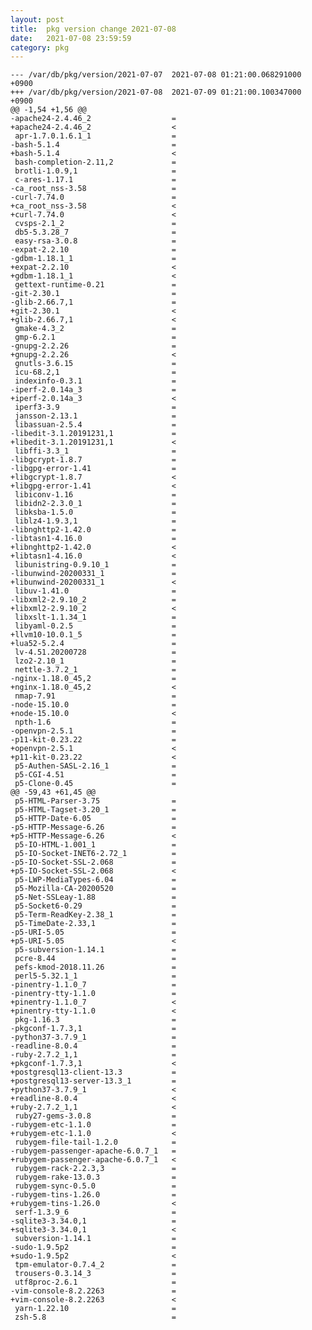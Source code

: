 ```yaml
---
layout: post
title:  pkg version change 2021-07-08
date:   2021-07-08 23:59:59
category: pkg
---
```


    --- /var/db/pkg/version/2021-07-07	2021-07-08 01:21:00.068291000 +0900
    +++ /var/db/pkg/version/2021-07-08	2021-07-09 01:21:00.100347000 +0900
    @@ -1,54 +1,56 @@
    -apache24-2.4.46_2                  =
    +apache24-2.4.46_2                  <
     apr-1.7.0.1.6.1_1                  =
    -bash-5.1.4                         =
    +bash-5.1.4                         <
     bash-completion-2.11,2             =
     brotli-1.0.9,1                     =
     c-ares-1.17.1                      =
    -ca_root_nss-3.58                   =
    -curl-7.74.0                        =
    +ca_root_nss-3.58                   <
    +curl-7.74.0                        <
     cvsps-2.1_2                        =
     db5-5.3.28_7                       =
     easy-rsa-3.0.8                     =
    -expat-2.2.10                       =
    -gdbm-1.18.1_1                      =
    +expat-2.2.10                       <
    +gdbm-1.18.1_1                      <
     gettext-runtime-0.21               =
    -git-2.30.1                         =
    -glib-2.66.7,1                      =
    +git-2.30.1                         <
    +glib-2.66.7,1                      <
     gmake-4.3_2                        =
     gmp-6.2.1                          =
    -gnupg-2.2.26                       =
    +gnupg-2.2.26                       <
     gnutls-3.6.15                      =
     icu-68.2,1                         =
     indexinfo-0.3.1                    =
    -iperf-2.0.14a_3                    =
    +iperf-2.0.14a_3                    <
     iperf3-3.9                         =
     jansson-2.13.1                     =
     libassuan-2.5.4                    =
    -libedit-3.1.20191231,1             =
    +libedit-3.1.20191231,1             <
     libffi-3.3_1                       =
    -libgcrypt-1.8.7                    =
    -libgpg-error-1.41                  =
    +libgcrypt-1.8.7                    <
    +libgpg-error-1.41                  <
     libiconv-1.16                      =
     libidn2-2.3.0_1                    =
     libksba-1.5.0                      =
     liblz4-1.9.3,1                     =
    -libnghttp2-1.42.0                  =
    -libtasn1-4.16.0                    =
    +libnghttp2-1.42.0                  <
    +libtasn1-4.16.0                    <
     libunistring-0.9.10_1              =
    -libunwind-20200331_1               =
    +libunwind-20200331_1               <
     libuv-1.41.0                       =
    -libxml2-2.9.10_2                   =
    +libxml2-2.9.10_2                   <
     libxslt-1.1.34_1                   =
     libyaml-0.2.5                      =
    +llvm10-10.0.1_5                    =
    +lua52-5.2.4                        =
     lv-4.51.20200728                   =
     lzo2-2.10_1                        =
     nettle-3.7.2_1                     =
    -nginx-1.18.0_45,2                  =
    +nginx-1.18.0_45,2                  <
     nmap-7.91                          =
    -node-15.10.0                       =
    +node-15.10.0                       <
     npth-1.6                           =
    -openvpn-2.5.1                      =
    -p11-kit-0.23.22                    =
    +openvpn-2.5.1                      <
    +p11-kit-0.23.22                    <
     p5-Authen-SASL-2.16_1              =
     p5-CGI-4.51                        =
     p5-Clone-0.45                      =
    @@ -59,43 +61,45 @@
     p5-HTML-Parser-3.75                =
     p5-HTML-Tagset-3.20_1              =
     p5-HTTP-Date-6.05                  =
    -p5-HTTP-Message-6.26               =
    +p5-HTTP-Message-6.26               <
     p5-IO-HTML-1.001_1                 =
     p5-IO-Socket-INET6-2.72_1          =
    -p5-IO-Socket-SSL-2.068             =
    +p5-IO-Socket-SSL-2.068             <
     p5-LWP-MediaTypes-6.04             =
     p5-Mozilla-CA-20200520             =
     p5-Net-SSLeay-1.88                 =
     p5-Socket6-0.29                    =
     p5-Term-ReadKey-2.38_1             =
     p5-TimeDate-2.33,1                 =
    -p5-URI-5.05                        =
    +p5-URI-5.05                        <
     p5-subversion-1.14.1               =
     pcre-8.44                          =
     pefs-kmod-2018.11.26               =
     perl5-5.32.1_1                     =
    -pinentry-1.1.0_7                   =
    -pinentry-tty-1.1.0                 =
    +pinentry-1.1.0_7                   <
    +pinentry-tty-1.1.0                 <
     pkg-1.16.3                         =
    -pkgconf-1.7.3,1                    =
    -python37-3.7.9_1                   =
    -readline-8.0.4                     =
    -ruby-2.7.2_1,1                     =
    +pkgconf-1.7.3,1                    <
    +postgresql13-client-13.3           =
    +postgresql13-server-13.3_1         =
    +python37-3.7.9_1                   <
    +readline-8.0.4                     <
    +ruby-2.7.2_1,1                     <
     ruby27-gems-3.0.8                  =
    -rubygem-etc-1.1.0                  =
    +rubygem-etc-1.1.0                  <
     rubygem-file-tail-1.2.0            =
    -rubygem-passenger-apache-6.0.7_1   =
    +rubygem-passenger-apache-6.0.7_1   <
     rubygem-rack-2.2.3,3               =
     rubygem-rake-13.0.3                =
     rubygem-sync-0.5.0                 =
    -rubygem-tins-1.26.0                =
    +rubygem-tins-1.26.0                <
     serf-1.3.9_6                       =
    -sqlite3-3.34.0,1                   =
    +sqlite3-3.34.0,1                   <
     subversion-1.14.1                  =
    -sudo-1.9.5p2                       =
    +sudo-1.9.5p2                       <
     tpm-emulator-0.7.4_2               =
     trousers-0.3.14_3                  =
     utf8proc-2.6.1                     =
    -vim-console-8.2.2263               =
    +vim-console-8.2.2263               <
     yarn-1.22.10                       =
     zsh-5.8                            =

